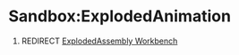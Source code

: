 # Sandbox:ExplodedAnimation

1.  REDIRECT [ExplodedAssembly Workbench](ExplodedAssembly_Workbench.md)
